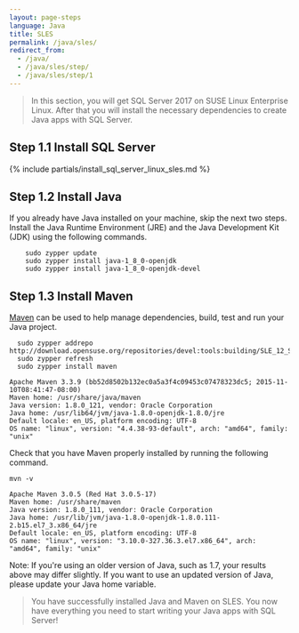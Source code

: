 ```yaml
---
layout: page-steps
language: Java
title: SLES
permalink: /java/sles/
redirect_from:
  - /java/
  - /java/sles/step/
  - /java/sles/step/1
---
```


> In this section, you will get SQL Server 2017 on SUSE Linux Enterprise Linux. After that you will install the necessary dependencies to create Java apps with SQL Server.


## Step 1.1 Install SQL Server
{% include partials/install_sql_server_linux_sles.md %}

## Step 1.2 Install Java

If you already have Java installed on your machine, skip the next two steps. Install the Java Runtime Environment (JRE) and the Java Development Kit (JDK) using the following commands.

```terminal
    sudo zypper update
    sudo zypper install java-1_8_0-openjdk
    sudo zypper install java-1_8_0-openjdk-devel
```

## Step 1.3 Install Maven

[Maven](https://maven.apache.org/) can be used to help manage dependencies, build, test and run your Java project.

```terminal
  sudo zypper addrepo http://download.opensuse.org/repositories/devel:tools:building/SLE_12_SP2/devel:tools:building.repo
  sudo zypper refresh
  sudo zypper install maven
```

```results
Apache Maven 3.3.9 (bb52d8502b132ec0a5a3f4c09453c07478323dc5; 2015-11-10T08:41:47-08:00)
Maven home: /usr/share/java/maven
Java version: 1.8.0_121, vendor: Oracle Corporation
Java home: /usr/lib64/jvm/java-1.8.0-openjdk-1.8.0/jre
Default locale: en_US, platform encoding: UTF-8
OS name: "linux", version: "4.4.38-93-default", arch: "amd64", family: "unix"
```
Check that you have Maven properly installed by running the following command.

```terminal
mvn -v
```
```results
Apache Maven 3.0.5 (Red Hat 3.0.5-17)
Maven home: /usr/share/maven
Java version: 1.8.0_111, vendor: Oracle Corporation
Java home: /usr/lib/jvm/java-1.8.0-openjdk-1.8.0.111-2.b15.el7_3.x86_64/jre
Default locale: en_US, platform encoding: UTF-8
OS name: "linux", version: "3.10.0-327.36.3.el7.x86_64", arch: "amd64", family: "unix"
```
Note: If you're using an older version of Java, such as 1.7, your results above may differ slightly. If you want to use an updated version of Java, please update your Java home variable.

> You have successfully installed Java and Maven on SLES. You now have everything you need to start writing your Java apps with SQL Server!
